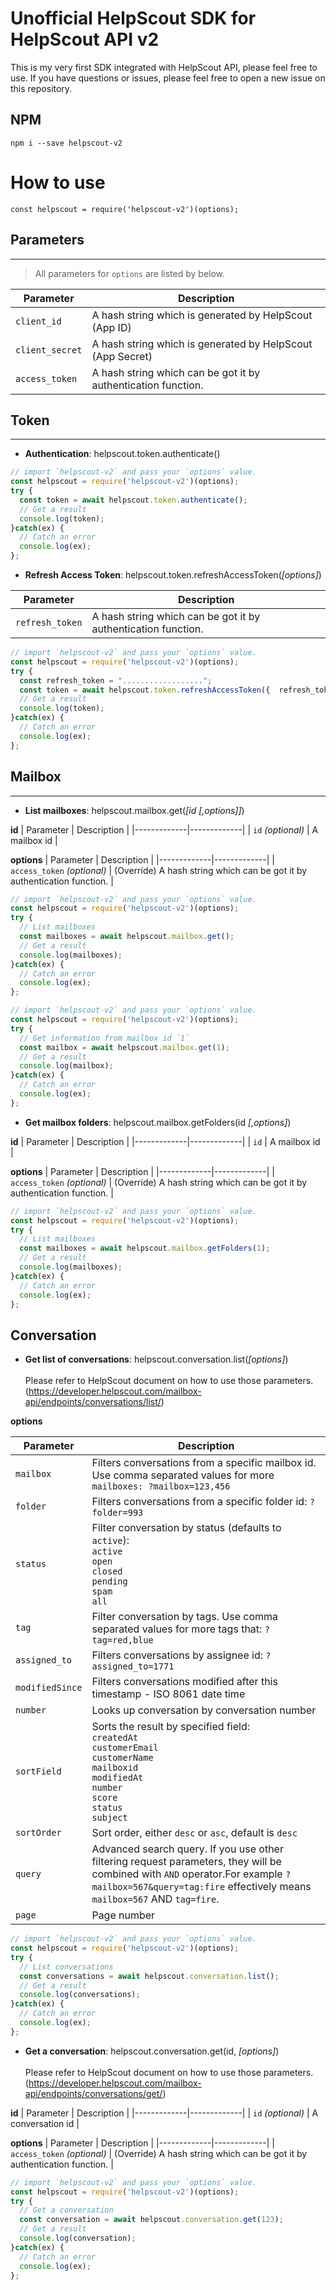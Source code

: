 # Unofficial HelpScout SDK for HelpScout API v2
This is my very first SDK integrated with HelpScout API, please feel free to use.
If you have questions or issues, please feel free to open a new issue on this repository.

## NPM
```
npm i --save helpscout-v2
```

# How to use
```
const helpscout = require('helpscout-v2')(options);
```

## Parameters
---
> All parameters for `options` are listed by below.

|     Parameter    | Description |
|-------------|-------------|
| `client_id` | A hash string which is generated by HelpScout (App ID) |
| `client_secret` | A hash string which is generated by HelpScout (App Secret) |
| `access_token` | A hash string which can be got it by authentication function. |


## Token
---
* **Authentication**: helpscout.token.authenticate()
```javascript
// import `helpscout-v2` and pass your `options` value.
const helpscout = require('helpscout-v2')(options);
try {
  const token = await helpscout.token.authenticate();
  // Get a result
  console.log(token);
}catch(ex) {
  // Catch an error
  console.log(ex);
};
```

* **Refresh Access Token**: helpscout.token.refreshAccessToken(_[options]_)

|     Parameter    | Description |
|-------------|-------------|
| `refresh_token` | A hash string which can be got it by authentication function. |

```javascript
// import `helpscout-v2` and pass your `options` value.
const helpscout = require('helpscout-v2')(options);
try {
  const refresh_token = "..................";
  const token = await helpscout.token.refreshAccessToken({  refresh_token });
  // Get a result
  console.log(token);
}catch(ex) {
  // Catch an error
  console.log(ex);
};
```

## Mailbox
---
* **List mailboxes**: helpscout.mailbox.get(_[id [,options]]_)

**id**
|     Parameter    | Description |
|-------------|-------------|
| `id` _(optional)_ | A mailbox id |

**options**
|     Parameter    | Description |
|-------------|-------------|
| `access_token` _(optional)_ | (Override) A hash string which can be got it by authentication function. |

```javascript
// import `helpscout-v2` and pass your `options` value.
const helpscout = require('helpscout-v2')(options);
try {
  // List mailboxes
  const mailboxes = await helpscout.mailbox.get();
  // Get a result
  console.log(mailboxes);
}catch(ex) {
  // Catch an error
  console.log(ex);
};
```

```javascript
// import `helpscout-v2` and pass your `options` value.
const helpscout = require('helpscout-v2')(options);
try {
  // Get information from mailbox id `1`
  const mailbox = await helpscout.mailbox.get(1);
  // Get a result
  console.log(mailbox);
}catch(ex) {
  // Catch an error
  console.log(ex);
};
```

* **Get mailbox folders**: helpscout.mailbox.getFolders(id _[,options]_)

**id**
|     Parameter    | Description |
|-------------|-------------|
| `id` | A mailbox id |

**options**
|     Parameter    | Description |
|-------------|-------------|
| `access_token` _(optional)_ | (Override) A hash string which can be got it by authentication function. |


```javascript
// import `helpscout-v2` and pass your `options` value.
const helpscout = require('helpscout-v2')(options);
try {
  // List mailboxes
  const mailboxes = await helpscout.mailbox.getFolders(1);
  // Get a result
  console.log(mailboxes);
}catch(ex) {
  // Catch an error
  console.log(ex);
};
```

## Conversation

* **Get list of conversations**: helpscout.conversation.list(_[options]_)<br /><br />
Please refer to HelpScout document on how to use those parameters. (https://developer.helpscout.com/mailbox-api/endpoints/conversations/list/)

**options**

|     Parameter    | Description |
|-------------|-------------|
| `mailbox` | Filters conversations from a specific mailbox id. Use comma separated values for more `mailboxes: ?mailbox=123,456` |
| `folder` | Filters conversations from a specific folder id: `?folder=993` |
| `status` | Filter conversation by status (defaults to `active`): <br />`active`<br />`open`<br />`closed`<br />`pending`<br />`spam`<br />`all` |
| `tag` | Filter conversation by tags. Use comma separated values for more tags that: `?tag=red,blue` |
| `assigned_to` | Filters conversations by assignee id: `?assigned_to=1771` |
| `modifiedSince` | Filters conversations modified after this timestamp - ISO 8061 date time |
| `number` | Looks up conversation by conversation number |
| `sortField` | Sorts the result by specified field: <br />`createdAt`<br />`customerEmail`<br />`customerName`<br />`mailboxid`<br />`modifiedAt`<br />`number`<br />`score`<br />`status`<br />`subject` |
| `sortOrder` | Sort order, either `desc` or `asc`, default is `desc` |
| `query` | Advanced search query. If you use other filtering request parameters, they will be combined with `AND` operator.For example `?mailbox=567&query=tag:fire` effectively means `mailbox=567` AND `tag=fire`. |
| `page` | Page number |

```javascript
// import `helpscout-v2` and pass your `options` value.
const helpscout = require('helpscout-v2')(options);
try {
  // List conversations
  const conversations = await helpscout.conversation.list();
  // Get a result
  console.log(conversations);
}catch(ex) {
  // Catch an error
  console.log(ex);
};
```

* **Get a conversation**: helpscout.conversation.get(id, _[options]_)<br /><br />
Please refer to HelpScout document on how to use those parameters.  (https://developer.helpscout.com/mailbox-api/endpoints/conversations/get/)

**id**
|     Parameter    | Description |
|-------------|-------------|
| `id` _(optional)_ | A conversation id |

**options**
|     Parameter    | Description |
|-------------|-------------|
| `access_token` _(optional)_ | (Override) A hash string which can be got it by authentication function. |

```javascript
// import `helpscout-v2` and pass your `options` value.
const helpscout = require('helpscout-v2')(options);
try {
  // Get a conversation
  const conversation = await helpscout.conversation.get(123);
  // Get a result
  console.log(conversation);
}catch(ex) {
  // Catch an error
  console.log(ex);
};
```